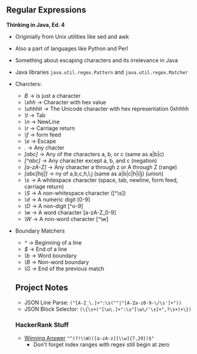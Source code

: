 ## Regular Expressions

**Thinking in Java, Ed. 4**

- Originially from Unix utilities like sed and awk
- Also a part of languages like Python and Perl
- Something about escaping characters and its irrelevance in Java
- Java libraries `java.util.regex.Pattern` and `java.util.regex.Matcher`
- Charcters:
  - *B* -> is just a character
  - *\xhh* -> Character with hex value
  - *\uhhhh* -> The Unicode character with hex representation 0xhhhh
  - *\t* -> Tab
  - *\n* -> NewLine
  - *\r* -> Carriage return
  - *\f* -> form feed
  - *\e* -> Escape
  - *.* -> Any chacter
  - *[abc]* -> Any of the characters a, b, or c (same as a|b|c)
  - *[^abc]* -> Any character except a, b, and c (negation)
  - *[a-zA-Z]* -> Any character a through z or A through Z (range)
  - *[abc[hij]]* -> ny of a,b,c,h,I,j (same as a|b|c|h|i|j) (union)
  - *\s* -> A whitespace character (space, tab, newline, form feed, carriage return)
  - *\S* -> A non-whitespace character ([^\s])
  - *\d* -> A numeric digit [0-9]
  - *\D* -> A non-digit [^o-9]
  - *\w* -> A word character [a-zA-Z_0-9]
  - *\W* ->  A non-word character [^\w]
- Boundary Matchers
  - *^* -> Beginning of a line
  - *$* -> End of a line
  - *\b* -> Word boundary
  - *\B* -> Non-word boundary
  - *\G* -> End of the previous match
  
  ## Project Notes
  - JSON Line Parse: `("[A-Z_\.]+":\s(""|"[A-Za-z0-9-\/\s']+"))`
  - JSON Block Selector: `(\{\s+("[\w\.]+":\s"[\w\/'\s]+",?\s+)+\})`
  
  ### HackerRank Stuff
  - [Winning Answer](https://www.hackerrank.com/challenges/valid-username-checker) `"^(?!\\W)([a-zA-z][\\w]{7,29})$"`
    - Don't forget index ranges with regex still begin at zero